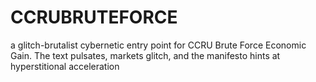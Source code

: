 # CCRUBRUTEFORCE
 a glitch-brutalist cybernetic entry point for CCRU Brute Force Economic Gain. The text pulsates, markets glitch, and the manifesto hints at hyperstitional acceleration
